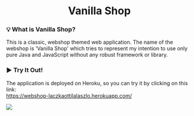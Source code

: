 <div align="center">

# Vanilla Shop

</div>

### :bulb: What is Vanilla Shop?
This is a classic, webshop themed web application. The name of the webshop is 'Vanilla Shop' which tries to represent my intention to use only pure Java and JavaScript without any robust framework or library.
### :arrow_forward: Try It Out!
The application is deployed on Heroku, so you can try it by clicking on this link:
<br>
https://webshop-laczkaottilalaszlo.herokuapp.com/

![](https://github.com/laczkoattilalaszlo/webshop/tree/development/src/main/webapp/static/images/application_screenshot.png)
